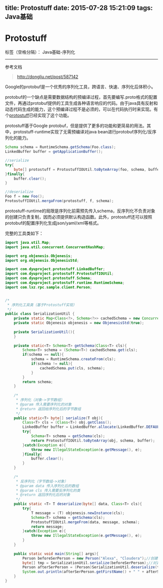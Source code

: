 title: Protostuff
date: 2015-07-28 15:21:09
tags: Java基础
---

# Protostuff

标签（空格分隔）： Java基础-序列化

---

参考文档
> http://dongliu.net/post/587142

Google的protobuf是一个优秀的序列化工具，跨语言、快速、序列化后体积小。

protobuf的一个缺点是需要数据结构的预编译过程，首先要编写.proto格式的配置文件，再通过protobuf提供的工具生成各种语言响应的代码。由于java具有反射和动态代码生成的能力，这个预编译过程不是必须的，可以在代码执行时来实现。有个[protostuff][1]已经实现了这个功能。

protostuff基于Google protobuf，但是提供了更多的功能和更简易的用法。其中，protostuff-runtime实现了无需预编译对java bean进行protobuf序列化/反序列化的能力。

```java
Schema schema = RuntimeSchema.getSchema(Foo.class);
LinkedBuffer buffer = getApplicationBuffer();

//serialize
try{
    byte[] protostuff = ProtostuffIOUtil.toByteArray(foo, schema, buffer);
}finally{
    buffer.clear();
}

//deserialize
Foo f = new Foo();
ProtostuffIOUtil.mergaFrom(protostuff, f, schema);
```

protostuff-runtime的局限是序列化前需预先传入schema，反序列化不负责对象的创建只负责复制，因而必须提供默认构造函数。此外，protostuff还可以按照protobuf的配置序列化生成json/yaml/xml等格式。

完整的工具类如下：
```java
import java.util.Map;
import java.util.concurrent.ConcurrentHashMap;

import org.objenesis.Objenesis;
import org.objenesis.ObjenesisStd;

import com.dyuproject.protostuff.LinkedBuffer;
import com.dyuproject.protostuff.ProtostuffIOUtil;
import com.dyuproject.protostuff.Schema;
import com.dyuproject.protostuff.runtime.RuntimeSchema;
import com.lxz.rpc.sample.client.Person;


/*
 * 序列化工具类（基于Protostuff实现）
 */
public class SerializationUtil {
	private static Map<Class<?>, Schema<?>> cachedSchema = new ConcurrentHashMap<>();
	private static Objenesis objenesis = new ObjenesisStd(true);
	
	private SerializationUtil(){
	}
	
	private static<T> Schema<T> getSchema(Class<T> cls){
		Schema<T> schema = (Schema<T>) cachedSchema.get(cls);
		if(schema == null){
			schema = RuntimeSchema.createFrom(cls);
			if(schema != null){
				cachedSchema.put(cls, schema);
			}
		}
		return schema;
	}
	
	/*
	 * 序列化（对象->字节数组）
	 * @param 传入需要序列化的对象
	 * @return 返回给序列化后的字节数组
	 */
	public static<T> byte[] serialize(T obj){
		Class<T> cls = (Class<T>) obj.getClass();
		LinkedBuffer buffer = LinkedBuffer.allocate(LinkedBuffer.DEFAULT_BUFFER_SIZE);
		try{
			Schema<T> schema = getSchema(cls);
			return ProtostuffIOUtil.toByteArray(obj, schema, buffer);
		}catch(Exception e){
			throw new IllegalStateException(e.getMessage(), e);
		}finally{
			buffer.clear();
		}
	}
	
	/*
	 * 反序列化（字节数组->对象）
	 * @param data 传入序列化后的数组
	 * @param cls 传入需要反序列化的类
	 * @return 返回序列化后的对象
	 */
	public static <T> T deserialize(byte[] data, Class<T> cls){
		try{
			T message = (T) objenesis.newInstance(cls);
			Schema<T> schema = getSchema(cls);
			ProtostuffIOUtil.mergeFrom(data, message, schema);
			return message;
		}catch(Exception e){
			throw new IllegalStateException(e.getMessage(), e);
		}
	}
	
	public static void main(String[] args){
		Person beforeSerPerson = new Person("Alexa", "Cloudera");//创建对象
		byte[] tmp = SerializationUtil.serialize(beforeSerPerson);//对其进行序列化
		Person afterSerPerson = (Person)SerializationUtil.deserialize(tmp, Person.class);//对其反序列化
		System.out.println(afterSerPerson.getFirstName() + " " + afterSerPerson.getLastName());
	}
}
```


  [1]: http://code.google.com/p/protostuff/